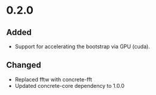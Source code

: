 # 0.2.0

## Added

 - Support for accelerating the bootstrap via GPU (cuda).

## Changed

 - Replaced fftw with concrete-fft
 - Updated concrete-core dependency to 1.0.0